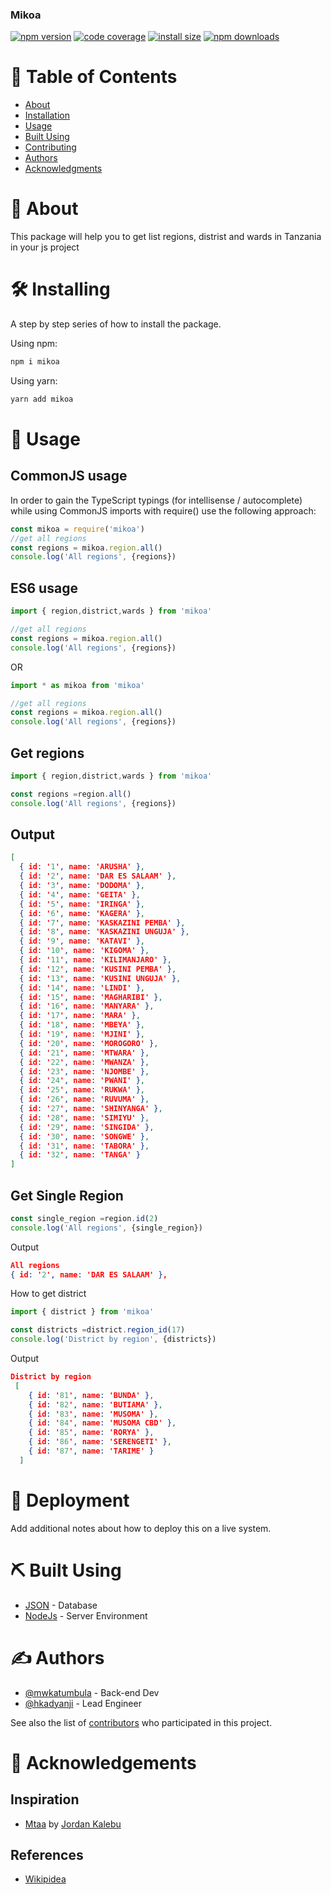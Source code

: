 ### Mikoa

[![npm version](https://img.shields.io/npm/v/mikoa.svg?style=flat-square)](https://www.npmjs.org/package/mikoa)
[![code coverage](https://img.shields.io/coveralls/mzabriskie/mikoa.svg?style=flat-square)](https://coveralls.io/r/mzabriskie/mikoa)
[![install size](https://packagephobia.now.sh/badge?p=mikoa)](https://packagephobia.now.sh/result?p=mikoa)
[![npm downloads](https://img.shields.io/npm/dm/mikoa.svg?style=flat-square)](http://npm-stat.com/charts.html?package=mikoa)

# 📝 Table of Contents

- [About](#about)
- [Installation](#install)
- [Usage](#usage)
- [Built Using](#built_using)
- [Contributing](../CONTRIBUTING.md)
- [Authors](#authors)
- [Acknowledgments](#acknowledgement)

# 📓 About <a name = "about"></a>
This package will help you to get list regions, distrist and wards in Tanzania in your js project 

# 🛠️ Installing <a name="install"></a>

A step by step series of how to install the package.

Using npm:

```bash
npm i mikoa
```

Using yarn:

```bash
yarn add mikoa
```

# 🎈 Usage <a name="usage"></a>

## CommonJS usage
In order to gain the TypeScript typings (for intellisense / autocomplete) while using CommonJS imports with require() use the following approach:

```js
const mikoa = require('mikoa')
//get all regions
const regions = mikoa.region.all()
console.log('All regions', {regions})
```

## ES6 usage

```js
import { region,district,wards } from 'mikoa'

//get all regions
const regions = mikoa.region.all()
console.log('All regions', {regions})

```
OR

```js
import * as mikoa from 'mikoa'

//get all regions
const regions = mikoa.region.all()
console.log('All regions', {regions})
```

## Get regions

```js
import { region,district,wards } from 'mikoa'

const regions =region.all()
console.log('All regions', {regions})

```
## Output

```json
[
  { id: '1', name: 'ARUSHA' },
  { id: '2', name: 'DAR ES SALAAM' },
  { id: '3', name: 'DODOMA' },
  { id: '4', name: 'GEITA' },
  { id: '5', name: 'IRINGA' },
  { id: '6', name: 'KAGERA' },
  { id: '7', name: 'KASKAZINI PEMBA' },
  { id: '8', name: 'KASKAZINI UNGUJA' },
  { id: '9', name: 'KATAVI' },
  { id: '10', name: 'KIGOMA' },
  { id: '11', name: 'KILIMANJARO' },
  { id: '12', name: 'KUSINI PEMBA' },
  { id: '13', name: 'KUSINI UNGUJA' },
  { id: '14', name: 'LINDI' },
  { id: '15', name: 'MAGHARIBI' },
  { id: '16', name: 'MANYARA' },
  { id: '17', name: 'MARA' },
  { id: '18', name: 'MBEYA' },
  { id: '19', name: 'MJINI' },
  { id: '20', name: 'MOROGORO' },
  { id: '21', name: 'MTWARA' },
  { id: '22', name: 'MWANZA' },
  { id: '23', name: 'NJOMBE' },
  { id: '24', name: 'PWANI' },
  { id: '25', name: 'RUKWA' },
  { id: '26', name: 'RUVUMA' },
  { id: '27', name: 'SHINYANGA' },
  { id: '28', name: 'SIMIYU' },
  { id: '29', name: 'SINGIDA' },
  { id: '30', name: 'SONGWE' },
  { id: '31', name: 'TABORA' },
  { id: '32', name: 'TANGA' }
]

```

## Get Single Region

````js
const single_region =region.id(2)
console.log('All regions', {single_region})

````

Output

```json
All regions
{ id: '2', name: 'DAR ES SALAAM' },
```

How to get district

```js
import { district } from 'mikoa'

const districts =district.region_id(17)
console.log('District by region', {districts})

```
Output

```json
District by region
 [
    { id: '81', name: 'BUNDA' },
    { id: '82', name: 'BUTIAMA' },
    { id: '83', name: 'MUSOMA' },
    { id: '84', name: 'MUSOMA CBD' },
    { id: '85', name: 'RORYA' },
    { id: '86', name: 'SERENGETI' },
    { id: '87', name: 'TARIME' }
  ]
```

# 🚀 Deployment <a name = "deployment"></a>

Add additional notes about how to deploy this on a live system.

# ⛏️ Built Using <a name = "built_using"></a>

- [JSON]() - Database
- [NodeJs](https://nodejs.org/en/) - Server Environment

# ✍️ Authors <a name = "authors"></a>

- [@mwkatumbula](https://github.com/mwakatumbula) - Back-end Dev
- [@hkadyanji](https://github.com/hkadyanji) - Lead Engineer

See also the list of [contributors](https://github.com/kylelobo/The-Documentation-Compendium/contributors) who participated in this project.

# 🎉 Acknowledgements <a name = "acknowledgement"></a>


## Inspiration
- [Mtaa](https://pypi.org/project/mtaa) by [Jordan Kalebu](https://github.com/kalebu)

## References
- [Wikipidea](https://en.wikipedia.org/wiki/Regions_of_Tanzania)